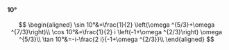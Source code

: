 #### 10°

$$
\begin{aligned}
\sin 10°&=\frac{1}{2} \left(\omega ^{5/3}+\omega ^{7/3}\right)\\
\cos 10°&=\frac{1}{2} i \left(-1+\omega ^{2/3}\right) \omega ^{5/3}\\
\tan 10°&=-i-\frac{2 i}{-1+\omega ^{2/3}}\\
\end{aligned}
$$

